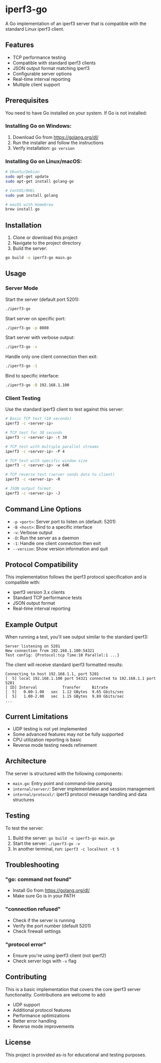 # iperf3-go

A Go implementation of an iperf3 server that is compatible with the standard Linux iperf3 client.

## Features

- TCP performance testing
- Compatible with standard iperf3 clients
- JSON output format matching iperf3
- Configurable server options
- Real-time interval reporting
- Multiple client support

## Prerequisites

You need to have Go installed on your system. If Go is not installed:

### Installing Go on Windows:
1. Download Go from https://golang.org/dl/
2. Run the installer and follow the instructions
3. Verify installation: `go version`

### Installing Go on Linux/macOS:
```bash
# Ubuntu/Debian
sudo apt-get update
sudo apt-get install golang-go

# CentOS/RHEL
sudo yum install golang

# macOS with Homebrew
brew install go
```

## Installation

1. Clone or download this project
2. Navigate to the project directory
3. Build the server:

```bash
go build -o iperf3-go main.go
```

## Usage

### Server Mode

Start the server (default port 5201):
```bash
./iperf3-go
```

Start server on specific port:
```bash
./iperf3-go -p 8080
```

Start server with verbose output:
```bash
./iperf3-go -v
```

Handle only one client connection then exit:
```bash
./iperf3-go -1
```

Bind to specific interface:
```bash
./iperf3-go -B 192.168.1.100
```

### Client Testing

Use the standard iperf3 client to test against this server:

```bash
# Basic TCP test (10 seconds)
iperf3 -c <server-ip>

# TCP test for 30 seconds
iperf3 -c <server-ip> -t 30

# TCP test with multiple parallel streams
iperf3 -c <server-ip> -P 4

# TCP test with specific window size
iperf3 -c <server-ip> -w 64K

# TCP reverse test (server sends data to client)
iperf3 -c <server-ip> -R

# JSON output format
iperf3 -c <server-ip> -J
```

## Command Line Options

- `-p <port>`: Server port to listen on (default: 5201)
- `-B <host>`: Bind to a specific interface
- `-v`: Verbose output
- `-D`: Run the server as a daemon
- `-1`: Handle one client connection then exit
- `--version`: Show version information and quit

## Protocol Compatibility

This implementation follows the iperf3 protocol specification and is compatible with:
- iperf3 version 3.x clients
- Standard TCP performance tests
- JSON output format
- Real-time interval reporting

## Example Output

When running a test, you'll see output similar to the standard iperf3:

```
Server listening on 5201
New connection from 192.168.1.100:54321
Test config: {Protocol:tcp Time:10 Parallel:1 ...}
```

The client will receive standard iperf3 formatted results:

```
Connecting to host 192.168.1.1, port 5201
[  5] local 192.168.1.100 port 54321 connected to 192.168.1.1 port 5201
[ ID] Interval           Transfer     Bitrate
[  5]   0.00-1.00   sec  1.12 GBytes  9.65 Gbits/sec
[  5]   1.00-2.00   sec  1.15 GBytes  9.89 Gbits/sec
...
```

## Current Limitations

- UDP testing is not yet implemented
- Some advanced features may not be fully supported
- CPU utilization reporting is basic
- Reverse mode testing needs refinement

## Architecture

The server is structured with the following components:

- `main.go`: Entry point and command-line parsing
- `internal/server/`: Server implementation and session management
- `internal/protocol/`: iperf3 protocol message handling and data structures

## Testing

To test the server:

1. Build the server: `go build -o iperf3-go main.go`
2. Start the server: `./iperf3-go -v`
3. In another terminal, run: `iperf3 -c localhost -t 5`

## Troubleshooting

### "go: command not found"
- Install Go from https://golang.org/dl/
- Make sure Go is in your PATH

### "connection refused"
- Check if the server is running
- Verify the port number (default 5201)
- Check firewall settings

### "protocol error"
- Ensure you're using iperf3 client (not iperf2)
- Check server logs with `-v` flag

## Contributing

This is a basic implementation that covers the core iperf3 server functionality. Contributions are welcome to add:
- UDP support
- Additional protocol features
- Performance optimizations
- Better error handling
- Reverse mode improvements

## License

This project is provided as-is for educational and testing purposes.